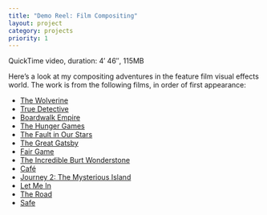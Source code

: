 ```yaml
---
title: "Demo Reel: Film Compositing"
layout: project
category: projects
priority: 1
---
```


QuickTime video, duration: 4&prime; 46&Prime;, 115MB

Here’s a look at my compositing adventures in the feature film visual effects world. The work is from the following films, in order of first appearance:

- [The Wolverine](http://www.imdb.com/title/tt1430132/)
- [True Detective](http://www.imdb.com/title/tt2356777/)
- [Boardwalk Empire](http://www.imdb.com/title/tt0979432/)
- [The Hunger Games](http://www.imdb.com/title/tt1392170/)
- [The Fault in Our Stars](http://www.imdb.com/title/tt2582846/)
- [The Great Gatsby](http://www.imdb.com/title/tt1343092/)
- [Fair Game](http://www.imdb.com/title/tt0977855/)
- [The Incredible Burt Wonderstone](http://www.imdb.com/title/tt0790628/)
- [Caf&eacute;](http://www.imdb.com/title/tt1436572/)
- [Journey 2: The Mysterious Island](http://www.imdb.com/title/tt1397514/)
- [Let Me In](http://www.imdb.com/title/tt1228987/)
- [The Road](http://www.imdb.com/title/tt0898367/)
- [Safe](http://www.imdb.com/title/tt1656190/)

